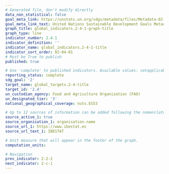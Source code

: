 ```yaml
---
# Generated file, don't modify directly
data_non_statistical: false
goal_meta_link: https://unstats.un.org/sdgs/metadata/files/Metadata-02-04-01.pdf
goal_meta_link_text: United Nations Sustainable Development Goals Metadata (PDF 4.0 MB)
graph_title: global_indicators.2-4-1-graph-title
graph_type: line
indicator_number: 2.4.1
indicator_definition: ''
indicator_name: global_indicators.2-4-1-title
indicator_sort_order: 02-04-01
# Must be True to publish
published: true

# Use 'complete' to published indicators. Available values: notapplicable, notstarted, inprogress, complete
reporting_status: complete
sdg_goal: '2'
target_name: global_targets.2-4-title
target_id: '2.4'
un_custodian_agency: Food and Agriculture Organization (FAO)
un_designated_tier: '3'
national_geographical_coverage: nuts.ES53

# Up to 12 sources of information can be added following the nomenclature source_active_N, source_organisation_N, etc. being N a number from 1 to 12
source_active_1: true
source_organisation_1: organisation.name
source_url_1: https://www.ibestat.es
source_url_text_1: IBESTAT

# Unit measure that will appear in the footer of the graph.
computation_units:

# Navigation
prev_indicator: 2-2-2
next_indicator: 2-c-1
---
```

